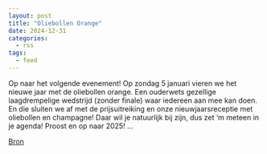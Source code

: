 ```yaml
---
layout: post
title: "Oliebollen Orange"
date: 2024-12-31
categories: 
  - rss
tags: 
  - feed
---
```


<p>Op naar het volgende evenement! Op zondag 5 januari vieren we het nieuwe jaar met de oliebollen orange. Een ouderwets gezellige laagdrempelige wedstrijd (zonder finale) waar iedereen aan mee kan doen. En die sluiten we af met de prijsuitreiking en onze nieuwjaarsreceptie met oliebollen en champagne! Daar wil je natuurlijk bij zijn, dus zet &lsquo;m meteen in je agenda! Proost en op naar 2025! &hellip;</p>
<p><a href="https://www.klimkalender.nl/comp/oliebollen-orange/" rel="noopener noreferrer" target="_blank">Bron</a></p>
